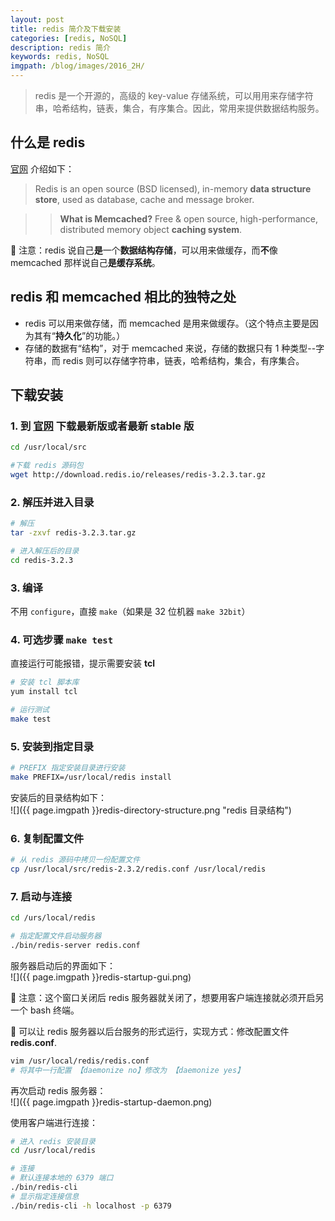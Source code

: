 ```yaml
---
layout: post
title: redis 简介及下载安装
categories: [redis, NoSQL]
description: redis 简介
keywords: redis, NoSQL
imgpath: /blog/images/2016_2H/
---
```

>redis 是一个开源的，高级的 key-value 存储系统，可以用用来存储字符串，哈希结构，链表，集合，有序集合。因此，常用来提供数据结构服务。

## 什么是 redis

[官网](http://redis.io) 介绍如下：

>Redis is an open source (BSD licensed), in-memory **data structure store**, used as database, cache and message broker.

>>**What is Memcached?**
Free & open source, high-performance, distributed memory object **caching system**.

 :bell: 注意：redis 说自己**是**一个**数据结构存储**，可以用来做缓存，而**不**像 memcached 那样说自己**是缓存系统**。

## redis 和 memcached 相比的独特之处

* redis 可以用来做存储，而 memcached 是用来做缓存。（这个特点主要是因为其有“**持久化**”的功能。）
* 存储的数据有“结构”，对于 memcached 来说，存储的数据只有 1 种类型--字符串，而 redis 则可以存储字符串，链表，哈希结构，集合，有序集合。

## 下载安装

### 1. 到 [官网](http://redis.io) 下载最新版或者最新 stable 版

```bash
cd /usr/local/src

#下载 redis 源码包
wget http://download.redis.io/releases/redis-3.2.3.tar.gz
```

### 2. 解压并进入目录

```bash
# 解压
tar -zxvf redis-3.2.3.tar.gz

# 进入解压后的目录
cd redis-3.2.3
```

### 3. 编译

不用 `configure`，直接 `make`（如果是 32 位机器 `make 32bit`）

### 4. 可选步骤 `make test`

直接运行可能报错，提示需要安装 **tcl**

```bash
# 安装 tcl 脚本库
yum install tcl

# 运行测试
make test
```

### 5. 安装到指定目录

```bash
# PREFIX 指定安装目录进行安装
make PREFIX=/usr/local/redis install
```

安装后的目录结构如下：  
![]({{ page.imgpath }}redis-directory-structure.png "redis 目录结构")

### 6. 复制配置文件

```bash
# 从 redis 源码中拷贝一份配置文件
cp /usr/local/src/redis-2.3.2/redis.conf /usr/local/redis
```

### 7. 启动与连接

```bash
cd /urs/local/redis

# 指定配置文件启动服务器
./bin/redis-server redis.conf
```
服务器启动后的界面如下：  
![]({{ page.imgpath }}redis-startup-gui.png)

:bell: 注意：这个窗口关闭后 redis 服务器就关闭了，想要用客户端连接就必须开启另一个 bash 终端。

:memo: 可以让 redis 服务器以后台服务的形式运行，实现方式：修改配置文件 **redis.conf**.

```bash
vim /usr/local/redis/redis.conf
# 将其中一行配置 【daemonize no】修改为 【daemonize yes】
```
再次启动 redis 服务器：  
![]({{ page.imgpath }}redis-startup-daemon.png)

使用客户端进行连接：

```bash
# 进入 redis 安装目录
cd /usr/local/redis

# 连接
# 默认连接本地的 6379 端口
./bin/redis-cli
# 显示指定连接信息
./bin/redis-cli -h localhost -p 6379
```
